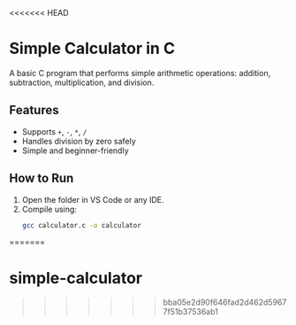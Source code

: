 <<<<<<< HEAD
# Simple Calculator in C

A basic C program that performs simple arithmetic operations: addition, subtraction, multiplication, and division.

## Features
- Supports `+`, `-`, `*`, `/`
- Handles division by zero safely
- Simple and beginner-friendly

## How to Run
1. Open the folder in VS Code or any IDE.
2. Compile using:
   ```bash
   gcc calculator.c -o calculator
=======
# simple-calculator
>>>>>>> bba05e2d90f646fad2d462d59677f51b37536ab1

